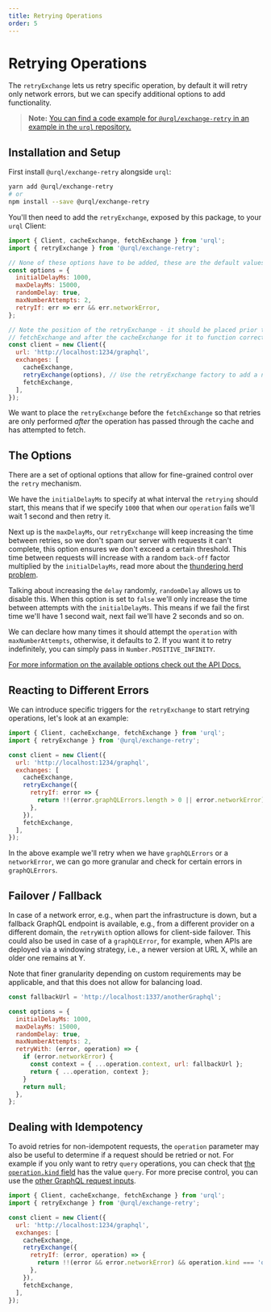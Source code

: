 ```yaml
---
title: Retrying Operations
order: 5
---
```


# Retrying Operations

The `retryExchange` lets us retry specific operation, by default it will
retry only network errors, but we can specify additional options to add
functionality.

> **Note:** [You can find a code example for `@urql/exchange-retry` in an example in the `urql` repository.](https://github.com/urql-graphql/urql/tree/main/examples/with-retry)

## Installation and Setup

First install `@urql/exchange-retry` alongside `urql`:

```sh
yarn add @urql/exchange-retry
# or
npm install --save @urql/exchange-retry
```

You'll then need to add the `retryExchange`, exposed by this package, to your `urql` Client:

```js
import { Client, cacheExchange, fetchExchange } from 'urql';
import { retryExchange } from '@urql/exchange-retry';

// None of these options have to be added, these are the default values.
const options = {
  initialDelayMs: 1000,
  maxDelayMs: 15000,
  randomDelay: true,
  maxNumberAttempts: 2,
  retryIf: err => err && err.networkError,
};

// Note the position of the retryExchange - it should be placed prior to the
// fetchExchange and after the cacheExchange for it to function correctly
const client = new Client({
  url: 'http://localhost:1234/graphql',
  exchanges: [
    cacheExchange,
    retryExchange(options), // Use the retryExchange factory to add a new exchange
    fetchExchange,
  ],
});
```

We want to place the `retryExchange` before the `fetchExchange` so that retries are only performed _after_ the operation has passed through the cache and has attempted to fetch.

## The Options

There are a set of optional options that allow for fine-grained control over the `retry` mechanism.

We have the `initialDelayMs` to specify at what interval the `retrying` should start, this means that if we specify `1000` that when our `operation` fails we'll wait 1 second and then retry it.

Next up is the `maxDelayMs`, our `retryExchange` will keep increasing the time between retries, so we don't spam our server with requests it can't complete, this option ensures we don't exceed a certain threshold. This time between requests will increase with a random `back-off` factor multiplied by the `initialDelayMs`, read more about the [thundering herd problem](https://en.wikipedia.org/wiki/Thundering_herd_problem).

Talking about increasing the `delay` randomly, `randomDelay` allows us to disable this. When this option is set to `false` we'll only increase the time between attempts with the `initialDelayMs`. This means if we fail the first time we'll have 1 second wait, next fail we'll have 2 seconds and so on.

We can declare how many times it should attempt the `operation` with `maxNumberAttempts`, otherwise, it defaults to 2. If you want it to retry indefinitely, you can simply pass in `Number.POSITIVE_INFINITY`.

[For more information on the available options check out the API Docs.](../api/retry-exchange.md)

## Reacting to Different Errors

We can introduce specific triggers for the `retryExchange` to start retrying operations,
let's look at an example:

```js
import { Client, cacheExchange, fetchExchange } from 'urql';
import { retryExchange } from '@urql/exchange-retry';

const client = new Client({
  url: 'http://localhost:1234/graphql',
  exchanges: [
    cacheExchange,
    retryExchange({
      retryIf: error => {
        return !!(error.graphQLErrors.length > 0 || error.networkError);
      },
    }),
    fetchExchange,
  ],
});
```

In the above example we'll retry when we have `graphQLErrors` or a `networkError`, we can go
more granular and check for certain errors in `graphQLErrors`.

## Failover / Fallback

In case of a network error, e.g., when part the infrastructure is down, but a fallback GraphQL endpoint is available, e.g., from a different provider on a different domain, the `retryWith` option allows for client-side failover. This could also be used in case of a `graphQLError`, for example, when APIs are deployed via a windowing strategy, i.e., a newer version at URL X, while an older one remains at Y.

Note that finer granularity depending on custom requirements may be applicable, and that this does not allow for balancing load.

```js
const fallbackUrl = 'http://localhost:1337/anotherGraphql';

const options = {
  initialDelayMs: 1000,
  maxDelayMs: 15000,
  randomDelay: true,
  maxNumberAttempts: 2,
  retryWith: (error, operation) => {
    if (error.networkError) {
      const context = { ...operation.context, url: fallbackUrl };
      return { ...operation, context };
    }
    return null;
  },
};
```

## Dealing with Idempotency

To avoid retries for non-idempotent requests, the `operation` parameter may also be useful to determine if a request should be retried or not. For example if you only want to retry `query` operations, you can check that [the `operation.kind` field](https://commerce.nearform.com/open-source/urql/docs/api/core/#operationtype) has the value `query`. For more precise control, you can use the [other GraphQL request inputs](https://commerce.nearform.com/open-source/urql/docs/api/core/#graphqlrequest).

```js
import { Client, cacheExchange, fetchExchange } from 'urql';
import { retryExchange } from '@urql/exchange-retry';

const client = new Client({
  url: 'http://localhost:1234/graphql',
  exchanges: [
    cacheExchange,
    retryExchange({
      retryIf: (error, operation) => {
        return !!(error && error.networkError) && operation.kind === 'query';
      },
    }),
    fetchExchange,
  ],
});
```
